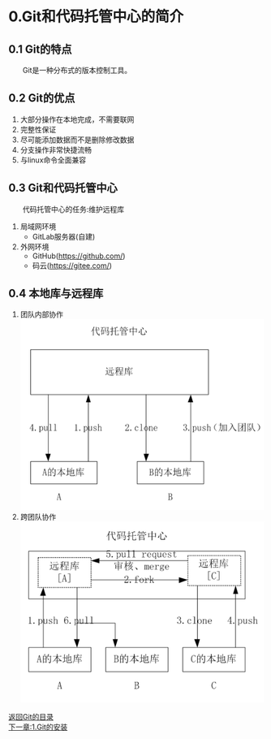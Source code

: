 # 0.Git和代码托管中心的简介  
## 0.1 Git的特点  
&emsp;&emsp;Git是一种分布式的版本控制工具。  
## 0.2 Git的优点  
1. 大部分操作在本地完成，不需要联网
2. 完整性保证
3. 尽可能添加数据而不是删除修改数据
4. 分支操作非常快捷流畅
5. 与linux命令全面兼容
## 0.3 Git和代码托管中心  
&emsp;&emsp;代码托管中心的任务:维护远程库  
1. 局域网环境
   - GitLab服务器(自建)
2. 外网环境  
   - GitHub(https://github.com/)
   - 码云(https://gitee.com/)
## 0.4 本地库与远程库  
1. 团队内部协作  
![](../pictures/team-1.PNG)
2. 跨团队协作  
![](../pictures/team-2.PNG)

[返回Git的目录](../README.md)  
[下一章:1.Git的安装](1.Git的安装.md)  